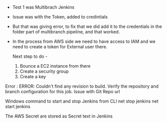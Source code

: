 - Test 1 was Multibrach Jenkins
- Issue was with the Token, added to credintials
- But that was giving error, to fix that we did add it to the credentials in the folder part of multibranch pipeline, and that worked.
- In the process from AWS side we need to have access to IAM and we need to create a token for External user there.


  Next step to do - 
  1. Bounce a EC2 instance from there
  2. Create a security group
  3. Create a key

Error :
 ERROR: Couldn't find any revision to build. Verify the repository and branch configuration for this job.
 Issue with Git Repo url


Windows command to start and stop Jenkins from CLI 
net stop jenkins
net start jenkins

The AWS Secret are stored as Secret text in Jenkins
